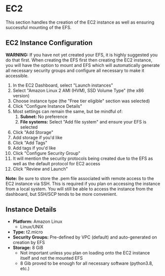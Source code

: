 # EC2
This section handles the creation of the EC2 instance as well as ensuring successful mounting of the EFS.

## EC2 Instance Configuration
**WARNING:** If you have not yet created your EFS, it is highly suggested you do that first. When creating the EFS first then creating the EC2 instance, you will have the option to mount and EFS which will automatically generate all necessary security groups and configure all necessary to make it accessible.

1. In the EC2 Dashboard, select "Launch instances"
2. Select "Amazon Linux 2 AMI (HVM), SSD Volume Type" (the x86 version)
3. Choose instance type (the "Free tier eligible" section was selected)
4. Click "Configure Instance Details"
5. Most settings can remain the same, but be mindful of:
    1. **Subnet:** No preference
    2. **File systems:** Select "Add file system" and ensure your EFS is selected
6. Click "Add Storage"
7. Add storage if you'd like 
8. Click "Add Tags"
9. Add tags if you'd like
10. Click "Configure Security Group"
11. It will mention the security protocols being created due to the EFS as well as the default protocol for EC2 access
12. Click "Review and Launch"

**Note:** Be sure to store the .pem file associated with remote access to the EC2 instance via SSH. This is required if you plan on accessing the instance from a local system. You will still be able to access the instance from the dashboard, but SSH/SCP tends to be more convenient.

## Instance Details
- **Platform:** Amazon Linux
    - Linux/UNIX
- **Type:** t2.micro
- **Security Groups:** Pre-defined by VPC (default) and auto-generated on creation by EFS
- **Storage:** 8 GiB 
    - Not important unless you plan on loading onto the EC2 instance itself and not the mounted EFS
    - 8 Gib proved to be enough for all necessary software (python3.8, etc.)

